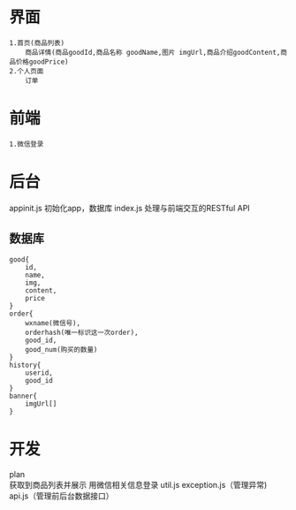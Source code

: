 # 界面
	1.首页(商品列表)
		商品详情(商品goodId,商品名称 goodName,图片 imgUrl,商品介绍goodContent,商品价格goodPrice)
	2.个人页面
		订单
# 前端  
	1.微信登录
# 后台
  appinit.js
    初始化app，数据库
  index.js
    处理与前端交互的RESTful API

## 数据库
	good{
		id,
		name,
		img,
		content,
		price
	}			
	order{
		wxname(微信号),
		orderhash(唯一标识这一次order),
		good_id,
		good_num(购买的数量)
	}
	history{
	    userid,
	    good_id
	}
	banner{
	    imgUrl[]
	}
# 开发
  plan    
    获取到商品列表并展示
    用微信相关信息登录
  util.js
  exception.js（管理异常)
  api.js（管理前后台数据接口）
  
  
  
    